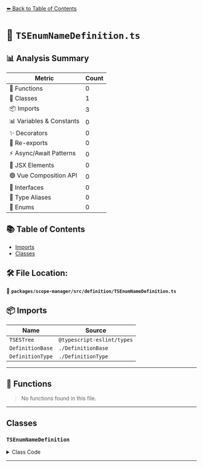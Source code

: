 [⬅️ Back to Table of Contents](../../../../index.md)

# 📄 `TSEnumNameDefinition.ts`

## 📊 Analysis Summary

| Metric | Count |
|--------|-------|
| 🔧 Functions | 0 |
| 🧱 Classes | 1 |
| 📦 Imports | 3 |
| 📊 Variables & Constants | 0 |
| ✨ Decorators | 0 |
| 🔄 Re-exports | 0 |
| ⚡ Async/Await Patterns | 0 |
| 💠 JSX Elements | 0 |
| 🟢 Vue Composition API | 0 |
| 📐 Interfaces | 0 |
| 📑 Type Aliases | 0 |
| 🎯 Enums | 0 |

## 📚 Table of Contents

- [Imports](#imports)
- [Classes](#classes)

## 🛠️ File Location:
📂 **`packages/scope-manager/src/definition/TSEnumNameDefinition.ts`**

## 📦 Imports

| Name | Source |
|------|--------|
| `TSESTree` | `@typescript-eslint/types` |
| `DefinitionBase` | `./DefinitionBase` |
| `DefinitionType` | `./DefinitionType` |


---

## 🔧 Functions

> No functions found in this file.


---

## Classes

### `TSEnumNameDefinition`

<details><summary>Class Code</summary>

```ts
export class TSEnumNameDefinition extends DefinitionBase<
  DefinitionType.TSEnumName,
  TSESTree.TSEnumDeclaration,
  null,
  TSESTree.Identifier
> {
  public readonly isTypeDefinition = true;
  public readonly isVariableDefinition = true;

  constructor(name: TSESTree.Identifier, node: TSEnumNameDefinition['node']) {
    super(DefinitionType.TSEnumName, name, node, null);
  }
}
```
</details>


---